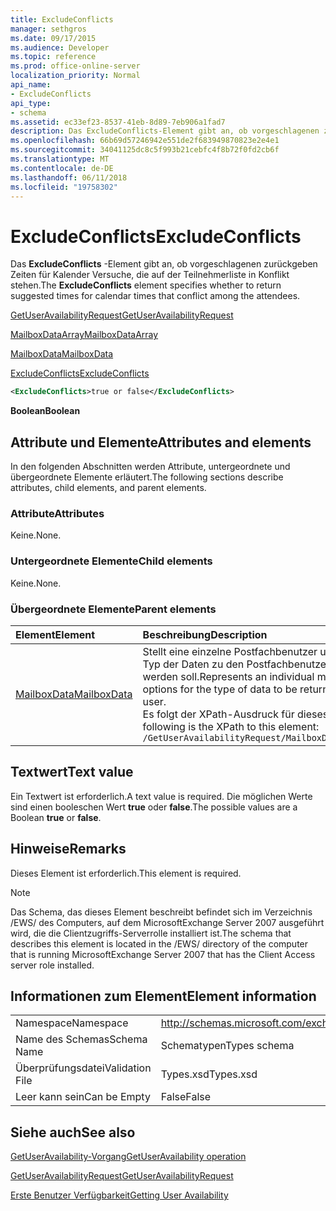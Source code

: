 ```yaml
---
title: ExcludeConflicts
manager: sethgros
ms.date: 09/17/2015
ms.audience: Developer
ms.topic: reference
ms.prod: office-online-server
localization_priority: Normal
api_name:
- ExcludeConflicts
api_type:
- schema
ms.assetid: ec33ef23-8537-41eb-8d89-7eb906a1fad7
description: Das ExcludeConflicts-Element gibt an, ob vorgeschlagenen zurückgeben Zeiten für Kalender Versuche, die auf der Teilnehmerliste in Konflikt stehen.
ms.openlocfilehash: 66b69d57246942e551de2f683949870823e2e4e1
ms.sourcegitcommit: 34041125dc8c5f993b21cebfc4f8b72f0fd2cb6f
ms.translationtype: MT
ms.contentlocale: de-DE
ms.lasthandoff: 06/11/2018
ms.locfileid: "19758302"
---
```

# <a name="excludeconflicts"></a><span data-ttu-id="f81ad-103">ExcludeConflicts</span><span class="sxs-lookup"><span data-stu-id="f81ad-103">ExcludeConflicts</span></span>

<span data-ttu-id="f81ad-104">Das **ExcludeConflicts** -Element gibt an, ob vorgeschlagenen zurückgeben Zeiten für Kalender Versuche, die auf der Teilnehmerliste in Konflikt stehen.</span><span class="sxs-lookup"><span data-stu-id="f81ad-104">The **ExcludeConflicts** element specifies whether to return suggested times for calendar times that conflict among the attendees.</span></span> 
  
[<span data-ttu-id="f81ad-105">GetUserAvailabilityRequest</span><span class="sxs-lookup"><span data-stu-id="f81ad-105">GetUserAvailabilityRequest</span></span>](getuseravailabilityrequest.md)
  
[<span data-ttu-id="f81ad-106">MailboxDataArray</span><span class="sxs-lookup"><span data-stu-id="f81ad-106">MailboxDataArray</span></span>](mailboxdataarray.md)
  
[<span data-ttu-id="f81ad-107">MailboxData</span><span class="sxs-lookup"><span data-stu-id="f81ad-107">MailboxData</span></span>](mailboxdata.md)
  
[<span data-ttu-id="f81ad-108">ExcludeConflicts</span><span class="sxs-lookup"><span data-stu-id="f81ad-108">ExcludeConflicts</span></span>](excludeconflicts.md)
  
```xml
<ExcludeConflicts>true or false</ExcludeConflicts>
```

 <span data-ttu-id="f81ad-109">**Boolean**</span><span class="sxs-lookup"><span data-stu-id="f81ad-109">**Boolean**</span></span>
## <a name="attributes-and-elements"></a><span data-ttu-id="f81ad-110">Attribute und Elemente</span><span class="sxs-lookup"><span data-stu-id="f81ad-110">Attributes and elements</span></span>

<span data-ttu-id="f81ad-111">In den folgenden Abschnitten werden Attribute, untergeordnete und übergeordnete Elemente erläutert.</span><span class="sxs-lookup"><span data-stu-id="f81ad-111">The following sections describe attributes, child elements, and parent elements.</span></span>
  
### <a name="attributes"></a><span data-ttu-id="f81ad-112">Attribute</span><span class="sxs-lookup"><span data-stu-id="f81ad-112">Attributes</span></span>

<span data-ttu-id="f81ad-113">Keine.</span><span class="sxs-lookup"><span data-stu-id="f81ad-113">None.</span></span>
  
### <a name="child-elements"></a><span data-ttu-id="f81ad-114">Untergeordnete Elemente</span><span class="sxs-lookup"><span data-stu-id="f81ad-114">Child elements</span></span>

<span data-ttu-id="f81ad-115">Keine.</span><span class="sxs-lookup"><span data-stu-id="f81ad-115">None.</span></span>
  
### <a name="parent-elements"></a><span data-ttu-id="f81ad-116">Übergeordnete Elemente</span><span class="sxs-lookup"><span data-stu-id="f81ad-116">Parent elements</span></span>

|<span data-ttu-id="f81ad-117">**Element**</span><span class="sxs-lookup"><span data-stu-id="f81ad-117">**Element**</span></span>|<span data-ttu-id="f81ad-118">**Beschreibung**</span><span class="sxs-lookup"><span data-stu-id="f81ad-118">**Description**</span></span>|
|:-----|:-----|
|[<span data-ttu-id="f81ad-119">MailboxData</span><span class="sxs-lookup"><span data-stu-id="f81ad-119">MailboxData</span></span>](mailboxdata.md) <br/> |<span data-ttu-id="f81ad-120">Stellt eine einzelne Postfachbenutzer und Optionen für den Typ der Daten zu den Postfachbenutzer zurückgegeben werden soll.</span><span class="sxs-lookup"><span data-stu-id="f81ad-120">Represents an individual mailbox user and options for the type of data to be returned about the mailbox user.</span></span>  <br/> <span data-ttu-id="f81ad-121">Es folgt der XPath-Ausdruck für dieses Element:</span><span class="sxs-lookup"><span data-stu-id="f81ad-121">The following is the XPath to this element:</span></span>  <br/>  `/GetUserAvailabilityRequest/MailboxDataArray/MailboxData` <br/> |
   
## <a name="text-value"></a><span data-ttu-id="f81ad-122">Textwert</span><span class="sxs-lookup"><span data-stu-id="f81ad-122">Text value</span></span>

<span data-ttu-id="f81ad-123">Ein Textwert ist erforderlich.</span><span class="sxs-lookup"><span data-stu-id="f81ad-123">A text value is required.</span></span> <span data-ttu-id="f81ad-124">Die möglichen Werte sind einen booleschen Wert **true** oder **false**.</span><span class="sxs-lookup"><span data-stu-id="f81ad-124">The possible values are a Boolean **true** or **false**.</span></span>
  
## <a name="remarks"></a><span data-ttu-id="f81ad-125">Hinweise</span><span class="sxs-lookup"><span data-stu-id="f81ad-125">Remarks</span></span>

<span data-ttu-id="f81ad-126">Dieses Element ist erforderlich.</span><span class="sxs-lookup"><span data-stu-id="f81ad-126">This element is required.</span></span>
  
> [!NOTE]
> <span data-ttu-id="f81ad-127">Das Schema, das dieses Element beschreibt befindet sich im Verzeichnis /EWS/ des Computers, auf dem MicrosoftExchange Server 2007 ausgeführt wird, die die Clientzugriffs-Serverrolle installiert ist.</span><span class="sxs-lookup"><span data-stu-id="f81ad-127">The schema that describes this element is located in the /EWS/ directory of the computer that is running MicrosoftExchange Server 2007 that has the Client Access server role installed.</span></span> 
  
## <a name="element-information"></a><span data-ttu-id="f81ad-128">Informationen zum Element</span><span class="sxs-lookup"><span data-stu-id="f81ad-128">Element information</span></span>

|||
|:-----|:-----|
|<span data-ttu-id="f81ad-129">Namespace</span><span class="sxs-lookup"><span data-stu-id="f81ad-129">Namespace</span></span>  <br/> |http://schemas.microsoft.com/exchange/services/2006/types  <br/> |
|<span data-ttu-id="f81ad-130">Name des Schemas</span><span class="sxs-lookup"><span data-stu-id="f81ad-130">Schema Name</span></span>  <br/> |<span data-ttu-id="f81ad-131">Schematypen</span><span class="sxs-lookup"><span data-stu-id="f81ad-131">Types schema</span></span>  <br/> |
|<span data-ttu-id="f81ad-132">Überprüfungsdatei</span><span class="sxs-lookup"><span data-stu-id="f81ad-132">Validation File</span></span>  <br/> |<span data-ttu-id="f81ad-133">Types.xsd</span><span class="sxs-lookup"><span data-stu-id="f81ad-133">Types.xsd</span></span>  <br/> |
|<span data-ttu-id="f81ad-134">Leer kann sein</span><span class="sxs-lookup"><span data-stu-id="f81ad-134">Can be Empty</span></span>  <br/> |<span data-ttu-id="f81ad-135">False</span><span class="sxs-lookup"><span data-stu-id="f81ad-135">False</span></span>  <br/> |
   
## <a name="see-also"></a><span data-ttu-id="f81ad-136">Siehe auch</span><span class="sxs-lookup"><span data-stu-id="f81ad-136">See also</span></span>



[<span data-ttu-id="f81ad-137">GetUserAvailability-Vorgang</span><span class="sxs-lookup"><span data-stu-id="f81ad-137">GetUserAvailability operation</span></span>](getuseravailability-operation.md)
  
[<span data-ttu-id="f81ad-138">GetUserAvailabilityRequest</span><span class="sxs-lookup"><span data-stu-id="f81ad-138">GetUserAvailabilityRequest</span></span>](getuseravailabilityrequest.md)


[<span data-ttu-id="f81ad-139">Erste Benutzer Verfügbarkeit</span><span class="sxs-lookup"><span data-stu-id="f81ad-139">Getting User Availability</span></span>](http://msdn.microsoft.com/library/d4133fcb-9b0f-4e6b-aadf-a389da83516a%28Office.15%29.aspx)

